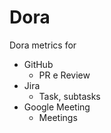 # Dora
Dora metrics for 
- GitHub
  - PR e Review
- Jira
  - Task, subtasks
- Google Meeting
  - Meetings
